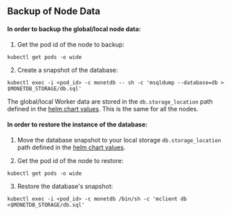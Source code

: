 ## Backup of Node Data

#### In order to backup the global/local node data:

1. Get the pod id of the node to backup:

```
kubectl get pods -o wide
```

2. Create a snapshot of the database:

```
kubectl exec -i <pod_id> -c monetdb -- sh -c 'msqldump --database=db > $MONETDB_STORAGE/db.sql'
```

The global/local Worker data are stored in the `db.storage_location` path defined in the [helm chart values](../values.yaml). This is the same for all the nodes.

#### In order to restore the instance of the database:

1. Move the database snapshot to your local storage `db.storage_location` path defined in the [helm chart values](../values.yaml).

1. Get the pod id of the node to restore:

```
kubectl get pods -o wide
```

3. Restore the database's snapshot:

```
kubectl exec -i <pod_id> -c monetdb /bin/sh -c 'mclient db  <$MONETDB_STORAGE/db.sql'
```
